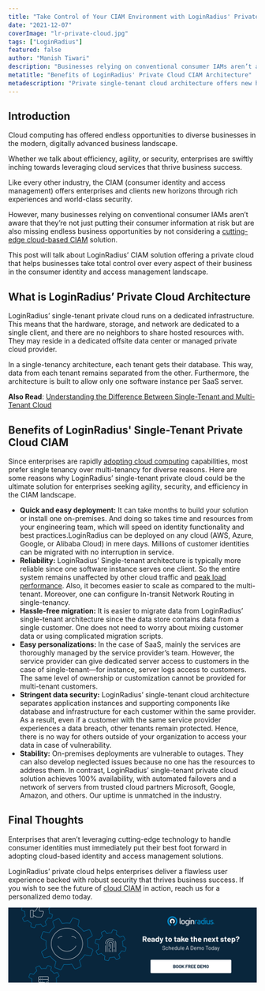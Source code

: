 ```yaml
---
title: "Take Control of Your CIAM Environment with LoginRadius' Private Cloud"
date: "2021-12-07"
coverImage: "lr-private-cloud.jpg"
tags: ["LoginRadius"]
featured: false
author: "Manish Tiwari"
description: "Businesses relying on conventional consumer IAMs aren’t aware that they’re not just putting their consumer information at risk but are also missing endless business opportunities. This blog explains how LoginRadius’ CIAM solution offers a private cloud that helps businesses take total control over every aspect of their business."
metatitle: "Benefits of LoginRadius' Private Cloud CIAM Architecture"
metadescription: "Private single-tenant cloud architecture offers new horizons to businesses in the CIAM landscape. Here’s how LoginRadius’ single-tenant cloud helps businesses."
---
```


## Introduction

Cloud computing has offered endless opportunities to diverse businesses in the modern, digitally advanced business landscape. 

Whether we talk about efficiency, agility, or security, enterprises are swiftly inching towards leveraging cloud services that thrive business success. 

Like every other industry, the CIAM (consumer identity and access management) offers enterprises and clients new horizons through rich experiences and world-class security. 

However, many businesses relying on conventional consumer IAMs aren’t aware that they’re not just putting their consumer information at risk but are also missing endless business opportunities by not considering a [cutting-edge cloud-based CIAM](https://www.loginradius.com/) solution. 

This post will talk about LoginRadius’ CIAM solution offering a private cloud that helps businesses take total control over every aspect of their business in the consumer identity and access management landscape. 


## What is LoginRadius’ Private Cloud Architecture

LoginRadius’ single-tenant private cloud runs on a dedicated infrastructure. This means that the hardware, storage, and network are dedicated to a single client, and there are no neighbors to share hosted resources with. They may reside in a dedicated offsite data center or managed private cloud provider.

In a single-tenancy architecture, each tenant gets their database. This way, data from each tenant remains separated from the other. Furthermore, the architecture is built to allow only one software instance per SaaS server.

**Also Read**: [Understanding the Difference Between Single-Tenant and Multi-Tenant Cloud](https://www.loginradius.com/blog/start-with-identity/single-tenant-vs-multi-tenant/)


## Benefits of LoginRadius' Single-Tenant Private Cloud CIAM 

Since enterprises are rapidly [adopting cloud computing](https://www.loginradius.com/blog/start-with-identity/identity-management-in-cloud-computing/) capabilities, most prefer single tenancy over multi-tenancy for diverse reasons. Here are some reasons why LoginRadius’ single-tenant private cloud could be the ultimate solution for enterprises seeking agility, security, and efficiency in the CIAM landscape. 



* **Quick and easy deployment:** It can take months to build your solution or install one on-premises. And doing so takes time and resources from your engineering team, which will speed on identity functionality and best practices.LoginRadius can be deployed on any cloud (AWS, Azure, Google, or Alibaba Cloud) in mere days. Millions of customer identities can be migrated with no interruption in service.
* **Reliability:** LoginRadius’ Single-tenant architecture is typically more reliable since one software instance serves one client. So the entire system remains unaffected by other cloud traffic and [peak load performance](https://www.loginradius.com/scalability/). Also, it becomes easier to scale as compared to the multi-tenant. Moreover, one can configure In-transit Network Routing in single-tenancy. 
* **Hassle-free migration:** It is easier to migrate data from LoginRadius’ single-tenant architecture since the data store contains data from a single customer. One does not need to worry about mixing customer data or using complicated migration scripts.
* **Easy personalizations:** In the case of SaaS, mainly the services are thoroughly managed by the service provider’s team. However, the service provider can give dedicated server access to customers in the case of single-tenant—for instance, server logs access to customers. The same level of ownership or customization cannot be provided for multi-tenant customers.
* **Stringent data security:** LoginRadius’ single-tenant cloud architecture separates application instances and supporting components like database and infrastructure for each customer within the same provider. As a result, even if a customer with the same service provider experiences a data breach, other tenants remain protected. Hence, there is no way for others outside of your organization to access your data in case of vulnerability. 
* **Stability:** On-premises deployments are vulnerable to outages. They can also develop neglected issues because no one has the resources to address them. In contrast, LoginRadius’ single-tenant private cloud solution achieves 100% availability, with automated failovers and a network of servers from trusted cloud partners Microsoft, Google, Amazon, and others. Our uptime is unmatched in the industry.


## Final Thoughts 

Enterprises that aren’t leveraging cutting-edge technology to handle consumer identities must immediately put their best foot forward in adopting cloud-based identity and access management solutions. 

LoginRadius’ private cloud helps enterprises deliver a flawless user experience backed with robust security that thrives business success.  If you wish to see the future of [cloud CIAM](https://www.loginradius.com/) in action, reach us for a personalized demo today. 



[![book-a-demo-loginradius](../../assets/book-a-demo-loginradius.png)](https://www.loginradius.com/book-a-demo/)